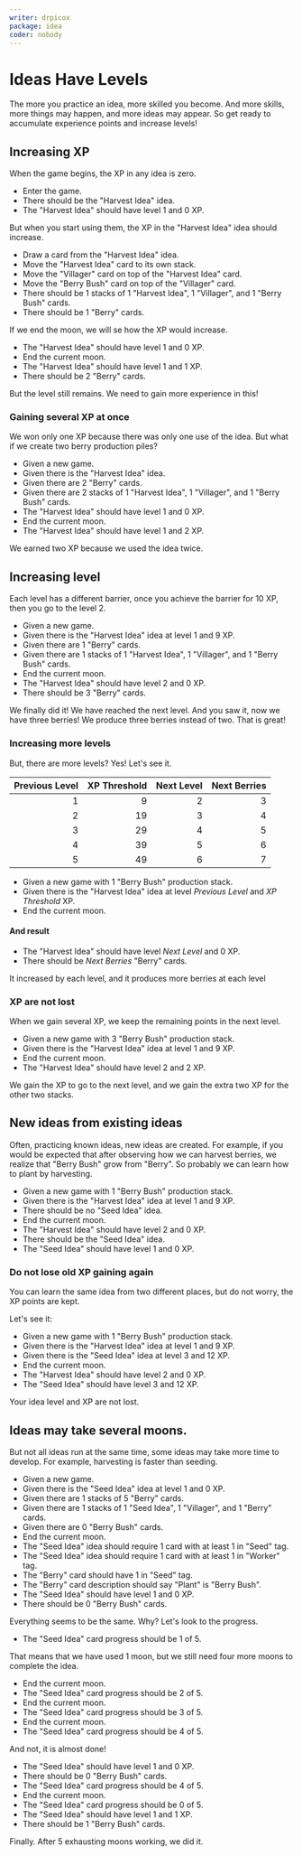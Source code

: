 ```yaml
---
writer: drpicox
package: idea
coder: nobody
---
```

# Ideas Have Levels

The more you practice an idea, more skilled you become.
And more skills, more things may happen, and more ideas may appear.
So get ready to accumulate experience points and increase levels!

## Increasing XP

When the game begins, the XP in any idea is zero.

 * Enter the game.
 * There should be the "Harvest Idea" idea.
 * The "Harvest Idea" should have level 1 and 0 XP.

But when you start using them, the XP in the "Harvest Idea" idea should increase.

 * Draw a card from the "Harvest Idea" idea.
 * Move the "Harvest Idea" card to its own stack.
 * Move the "Villager" card on top of the "Harvest Idea" card.
 * Move the "Berry Bush" card on top of the "Villager" card.
 * There should be 1 stacks of 1 "Harvest Idea", 1 "Villager", and 1 "Berry Bush" cards.
 * There should be 1 "Berry" cards.

If we end the moon, we will se how the XP would increase.

 * The "Harvest Idea" should have level 1 and 0 XP.
 * End the current moon.
 * The "Harvest Idea" should have level 1 and 1 XP.
 * There should be 2 "Berry" cards.

But the level still remains. We need to gain more experience in this!

### Gaining several XP at once

We won only one XP because there was only one use of the idea.
But what if we create two berry production piles?

 * Given a new game.
 * Given there is the "Harvest Idea" idea.
 * Given there are 2 "Berry" cards.
 * Given there are 2 stacks of 1 "Harvest Idea", 1 "Villager", and 1 "Berry Bush" cards.
 * The "Harvest Idea" should have level 1 and 0 XP.
 * End the current moon.
 * The "Harvest Idea" should have level 1 and 2 XP.

We earned two XP because we used the idea twice.

## Increasing level

Each level has a different barrier, once you achieve the
barrier for 10 XP, then you go to the level 2.

 * Given a new game.
 * Given there is the "Harvest Idea" idea at level 1 and 9 XP.
 * Given there are 1 "Berry" cards.
 * Given there are 1 stacks of 1 "Harvest Idea", 1 "Villager", and 1 "Berry Bush" cards.
 * End the current moon.
 * The "Harvest Idea" should have level 2 and 0 XP.
 * There should be 3 "Berry" cards.

We finally did it! We have reached the next level.
And you saw it, now we have three berries!
We produce three berries instead of two. That is great!

### Increasing more levels

But, there are more levels? Yes! 
Let's see it.

| Previous Level | XP Threshold | Next Level | Next Berries |
|---------------:|-------------:|-----------:|-------------:|
|              1 |            9 |          2 |            3 |
|              2 |           19 |          3 |            4 |
|              3 |           29 |          4 |            5 |
|              4 |           39 |          5 |            6 |
|              5 |           49 |          6 |            7 |

 * Given a new game with 1 "Berry Bush" production stack.
 * Given there is the "Harvest Idea" idea at level _Previous Level_ and _XP Threshold_ XP.
 * End the current moon.

#### And result

 * The "Harvest Idea" should have level _Next Level_ and 0 XP.
 * There should be _Next Berries_ "Berry" cards.

It increased by each level, and it produces more berries at each level

### XP are not lost

When we gain several XP, we keep the remaining points in the next level.
 
 * Given a new game with 3 "Berry Bush" production stack.
 * Given there is the "Harvest Idea" idea at level 1 and 9 XP.
 * End the current moon.
 * The "Harvest Idea" should have level 2 and 2 XP.

We gain the XP to go to the next level, and we gain the extra two XP for the other two stacks.

## New ideas from existing ideas

Often, practicing known ideas, new ideas are created.
For example, if you would be expected that after observing how we can harvest berries,
we realize that "Berry Bush" grow from "Berry". 
So probably we can learn how to plant by harvesting.

 * Given a new game with 1 "Berry Bush" production stack.
 * Given there is the "Harvest Idea" idea at level 1 and 9 XP.
 * There should be no "Seed Idea" idea.
 * End the current moon.
 * The "Harvest Idea" should have level 2 and 0 XP.
 * There should be the "Seed Idea" idea.
 * The "Seed Idea" should have level 1 and 0 XP.

### Do not lose old XP gaining again

You can learn the same idea from two different places, but
do not worry, the XP points are kept. 

Let's see it:

 * Given a new game with 1 "Berry Bush" production stack.
 * Given there is the "Harvest Idea" idea at level 1 and 9 XP.
 * Given there is the "Seed Idea" idea at level 3 and 12 XP.
 * End the current moon.
 * The "Harvest Idea" should have level 2 and 0 XP.
 * The "Seed Idea" should have level 3 and 12 XP.

Your idea level and XP are not lost.

## Ideas may take several moons.

But not all ideas run at the same time, some ideas may take more time to develop.
For example, harvesting is faster than seeding.

 * Given a new game.
 * Given there is the "Seed Idea" idea at level 1 and 0 XP.
 * Given there are 1 stacks of 5 "Berry" cards.
 * Given there are 1 stacks of 1 "Seed Idea", 1 "Villager", and 1 "Berry" cards.
 * Given there are 0 "Berry Bush" cards.
 * End the current moon.
 * The "Seed Idea" idea should require 1 card with at least 1 in "Seed" tag.
 * The "Seed Idea" idea should require 1 card with at least 1 in "Worker" tag.
 * The "Berry" card should have 1 in "Seed" tag.
 * The "Berry" card description should say "Plant" is "Berry Bush".
 * The "Seed Idea" should have level 1 and 0 XP.
 * There should be 0 "Berry Bush" cards.

Everything seems to be the same. Why? Let's look to the progress.

 * The "Seed Idea" card progress should be 1 of 5.

That means that we have used 1 moon, but we still need four more moons to complete the idea.

 * End the current moon.
 * The "Seed Idea" card progress should be 2 of 5.
 * End the current moon.
 * The "Seed Idea" card progress should be 3 of 5.
 * End the current moon.
 * The "Seed Idea" card progress should be 4 of 5.

And not, it is almost done!

 * The "Seed Idea" should have level 1 and 0 XP.
 * There should be 0 "Berry Bush" cards.
 * The "Seed Idea" card progress should be 4 of 5.
 * End the current moon.
 * The "Seed Idea" card progress should be 0 of 5.
 * The "Seed Idea" should have level 1 and 1 XP.
 * There should be 1 "Berry Bush" cards.

Finally. After 5 exhausting moons working, we did it.

